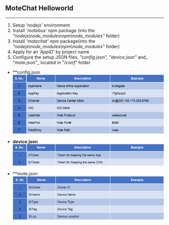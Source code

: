 ## MoteChat Helloworld

---

1. Setup _'nodejs'_ environment
2. Install _'motebus'_ npm package \(into the _"nodejs\node\_modules\npm\node\_modules"_ folder\)
3. Install _'motechat'_ npm package\(into the _"nodejs\node\_modules\npm\node\_modules"_ folder\)
4. Apply for an _'AppID'_ by project name
5. Configure the setup JSON files, _"config.json", "device.json"_ and_ "mote.json"_ located in _"/conf"_ folder



* **config.json     
  ![](assets/mc_api_config_json.png)

* **device.json**  
  ![](assets/mc_api_device_json.png)

* **mote.json                                
  ![](assets/mc_api_mote_json.png)




